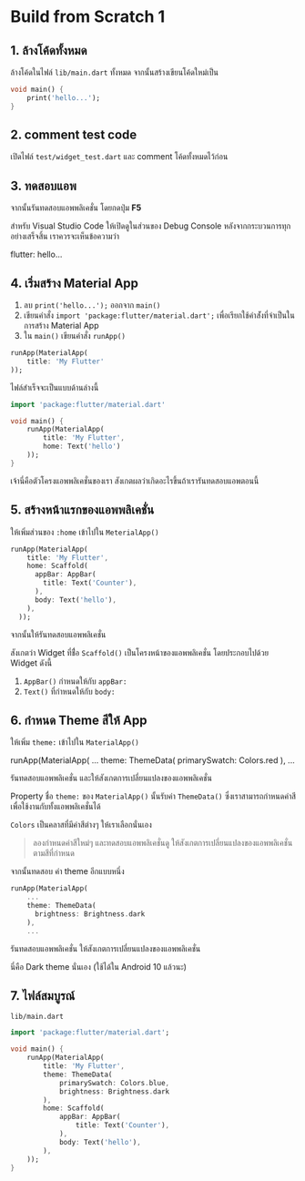 
# Build from Scratch 1

## 1. ล้างโค้ดทั้งหมด

ล้างโค้ดในไฟล์ `lib/main.dart` ทั้งหมด
จากนั้นสร้างเขียนโค้ดใหม่เป็น

```dart
void main() {
	print('hello...');
}
```

## 2. comment test code

เปิดไฟล์ `test/widget_test.dart` และ comment โค้ดทั้งหมดไว้ก่อน

## 3. ทดสอบแอพ

จากนั้นรันทดสอบแอพพลิเคชั่น โดยกดปุ่ม **F5**

สำหรับ Visual Studio Code ให้เปิดดูในส่วนของ Debug Console 
หลังจากกระบวนการทุกอย่างเสร็จสิ้น เราควรจะเห็นข้อความว่า 

flutter: hello...

## 4. เริ่มสร้าง Material App

1. ลบ `print('hello...');` ออกจาก `main()` 
2. เขียนคำสั่ง `import 'package:flutter/material.dart';` เพื่อเรียกใช้คำส่ังที่จำเป็นในการสร้าง Material App
3. ใน `main()` เขียนคำสั่ง `runApp()`

```dart
runApp(MaterialApp(
    title: 'My Flutter'
));
```

ไฟล์สำเร็จจะเป็นแบบด้านล่างนี้ 

```dart
import 'package:flutter/material.dart'

void main() {
	runApp(MaterialApp(
        title: 'My Flutter',
        home: Text('hello')
    ));
}
```

เจ้านี่คือตัวโครงแอพพลิเคชั่นของเรา สังเกตผลว่าเกิดอะไรขึ้นถ้าเรารันทดสอบแอพตอนนี้ 

## 5. สร้างหน้าแรกของแอพพลิเคชั่น 

ให้เพิ่มส่วนของ `:home` เข้าไปใน `MeterialApp()`

```dart
runApp(MaterialApp(
    title: 'My Flutter',
    home: Scaffold(
      appBar: AppBar(
        title: Text('Counter'),
      ),
      body: Text('hello'),
    ),
  ));
```

จากนั้นให้รันทดสอบแอพพลิเคชั่น 

สังเกตว่า Widget ที่ช่ื่อ `Scaffold()` เป็นโครงหน้าของแอพพลิเคชั่น โดยประกอบไปด้วย Widget ดังนี้
1. `AppBar()` กำหนดให้กับ `appBar:`
2. `Text()` ที่กำหนดให้กับ `body:`

## 6. กำหนด Theme สีให้ App

ให้เพิ่ม `theme:` เข้าไปใน `MaterialApp()` 

runApp(MaterialApp(
    ...
    theme: ThemeData(
      primarySwatch: Colors.red
    ),
	...

รันทดสอบแอพพลิเคชั่น และให้สังเกตการเปลี่ยนแปลงของแอพพลิเคชั่น

Property ชื่อ `theme:` ของ `MaterialApp()` นั้นรับค่า `ThemeData()` ซึ่งเราสามารถกำหนดค่าสีเพื่อใช้งานกับทั้งแอพพลิเคชั่นได้ 

`Colors` เป็นคลาสที่มีค่าสีต่างๆ ให้เราเลือกนั่นเอง

> ลองกำหนดค่าสีใหม่ๆ และทดสอบแอพพลิเคชั่นดู ให้สังเกตการเปลี่ยนแปลงของแอพพลิเคชั่น ตามสีที่กำหนด

จากนั้นทดสอบ ค่า theme อีกแบบหนึ่ง

```dart
runApp(MaterialApp(
    ...
    theme: ThemeData(
      brightness: Brightness.dark
    ),
	...
```

รันทดสอบแอพพลิเคชั่น ให้สังเกตการเปลี่ยนแปลงของแอพพลิเคชั่น 

นี่คือ Dark theme นั่นเอง (ใช้ได้ใน Android 10 แล้วนะ)

## 7. ไฟล์สมบูรณ์

`lib/main.dart`

```dart
import 'package:flutter/material.dart';

void main() {
	runApp(MaterialApp(
        title: 'My Flutter',
        theme: ThemeData(
            primarySwatch: Colors.blue,
            brightness: Brightness.dark
        ),
        home: Scaffold(
            appBar: AppBar(
                title: Text('Counter'),
            ),
            body: Text('hello'),
        ),
    ));
}
```

